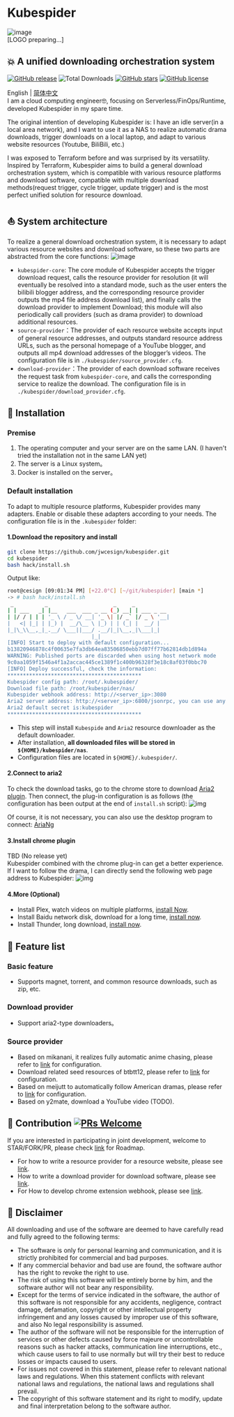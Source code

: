 # Kubespider

![image](./docs/images/logo.png)  
[LOGO preparing...]

## 💥 A unified downloading orchestration system
[![GitHub release](https://img.shields.io/github/v/release/jwcesign/kubespider.svg)](https://github.com/jwcesign/kubespider/releases)
![Total Downloads](https://img.shields.io/github/downloads/jwcesign/kubespider/total.svg)
[![GitHub stars](https://img.shields.io/github/stars/jwcesign/kubespider?style=plastic)](https://github.com/jwcesign/kubespider/stargazers)
[![GitHub license](https://img.shields.io/github/license/jwcesign/kubespider?style=plastic)](https://github.com/jwcesign/kubespider/blob/master/LICENSE.md)


English | [简体中文](./README-CN.md)  
I am a cloud computing engineer🤓, focusing on Serverless/FinOps/Runtime, developed Kubespider in my spare time.

The original intention of developing Kubespider is: I have an idle server(in a local area network), and I want to use it as a NAS to realize automatic drama downloads, trigger downloads on a local laptop, and adapt to various website resources (Youtube, BiliBili, etc.)

I was exposed to Terraform before and was surprised by its versatility. Inspired by Terraform, Kubespider aims to build a general download orchestration system, which is compatible with various resource platforms and download software, compatible with multiple download methods(request trigger, cycle trigger, update trigger) and is the most perfect unified solution for resource download.

## ⛵ System architecture
To realize a general download orchestration system, it is necessary to adapt various resource websites and download software, so these two parts are abstracted from the core functions:
![image](./docs/images/kubespider-architecture.png)
* `kubespider-core`: The core module of Kubespider accepts the trigger download request, calls the resource provider for resolution (it will eventually be resolved into a standard mode, such as the user enters the bilibili blogger address, and the corresponding resource provider outputs the mp4 file address download list), and finally calls the download provider to implement Download; this module will also periodically call providers (such as drama provider) to download additional resources.
* `source-provider`：The provider of each resource website accepts input of general resource addresses, and outputs standard resource address URLs, such as the personal homepage of a YouTube blogger, and outputs all mp4 download addresses of the blogger’s videos. The configuration file is in `./kubespider/source_provider.cfg`.
* `download-provider`：The provider of each download software receives the request task from `kubespider-core`, and calls the corresponding service to realize the download. The configuration file is in `./kubespider/download_provider.cfg`.

## 💽 Installation
### Premise
1. The operating computer and your server are on the same LAN. (I haven't tried the installation not in the same LAN yet)
2. The server is a Linux system。
3. Docker is installed on the server。

### Default installation
To adapt to multiple resource platforms, Kubespider provides many adapters. Enable or disable these adapters according to your needs. The configuration file is in the `.kubespider` folder:

#### 1.Download the repository and install
```sh
git clone https://github.com/jwcesign/kubespider.git
cd kubespider
bash hack/install.sh
```
Output like:
```sh
root@cesign [09:01:34 PM] [+22.0°C] [~/git/kubespider] [main *]
-> # bash hack/install.sh
 _          _                     _     _
| | ___   _| |__   ___  ___ _ __ (_) __| | ___ _ __
| |/ / | | | '_ \ / _ \/ __| '_ \| |/ _` |/ _ \ '__|
|   <| |_| | |_) |  __/\__ \ |_) | | (_| |  __/ |
|_|\_\\__,_|_.__/ \___||___/ .__/|_|\__,_|\___|_|
                           |_|
[INFO] Start to deploy with default configuration...
b13820946878c4f00635e7fa3db64ea83506850ebb7d07ff77b62814db1d894a
WARNING: Published ports are discarded when using host network mode
9c0aa1059f1546a4f1a2accac445ce1389f1c400b96328f3e18c8af03f0bbc70
[INFO] Deploy successful, check the information:
*******************************************
Kubespider config path: /root/.kubespider/
Download file path: /root/kubespider/nas/
Kubespider webhook address: http://<server_ip>:3080
Aria2 server address: http://<server_ip>:6800/jsonrpc, you can use any gui or webui to connect it
Aria2 default secret is:kubespider
*******************************************
```
* This step will install `Kubespide` and `Aria2` resource downloader as the default downloader.
* After installation, **all downloaded files will be stored in `${HOME}/kubespider/nas`**.
* Configuration files are located in `${HOME}/.kubespider/`.

#### 2.Connect to aria2
To check the download tasks, go to the chrome store to download [Aria2 plugin](https://chrome.google.com/webstore/detail/aria2-for-chrome/mpkodccbngfoacfalldjimigbofkhgjn).
Then connect, the plug-in configuration is as follows (the configuration has been output at the end of `install.sh` script):
![img](./docs/images/aria2-for-chrome-config.jpg)

Of course, it is not necessary, you can also use the desktop program to connect: [AriaNg](https://github.com/mayswind/AriaNg-Native/releases/)

#### 3.Install chrome plugin
TBD (No release yet)  
Kubespider combined with the chrome plug-in can get a better experience. If I want to follow the drama, I can directly send the following web page address to Kubespider:
![img](./docs/images/kubespider-chrome-ext-usage.png)

#### 4.More (Optional)
* Install Plex, watch videos on multiple platforms, [install Now](./docs/zh/user_guide/plex_install_config/README.md).
* Install Baidu network disk, download for a long time, [install now](TODO).
* Install Thunder, long download, [install now](./docs/zh/user_guide/thunder_install_config/README.md).

## 🔧 Feature list
### Basic feature   
* Supports magnet, torrent, and common resource downloads, such as zip, etc.

### Download provider
* Support aria2-type downloaders。

### Source provider
* Based on mikanani, it realizes fully automatic anime chasing, please refer to [link](./docs/zh/user_guide/mikanani_source_provider/README.md) for configuration.
* Download related seed resources of btbtt12, please refer to [link](./docs/zh/user_guide/btbtt12_disposable_source_provider/README.md) for configuration.
* Based on meijutt to automatically follow American dramas, please refer to [link](./docs/zh/user_guide/meijutt_source_provider/README.md) for configuration.
* Based on y2mate, download a YouTube video (TODO).

## 🤝 Contribution [![PRs Welcome](https://img.shields.io/badge/PRs-welcome-brightgreen.svg?style=flat)](http://makeapullrequest.com)

If you are interested in participating in joint development, welcome to STAR/FORK/PR, please check [link](./docs/zh/roadmap.md) for Roadmap.
* For how to write a resource provider for a resource website, please see [link](./docs/zh/contribute/implement_source_provider_cn.md).
* How to write a download provider for download software, please see [link](./docs/en/contribute/implement_download_provider_cn.md).
* For How to develop chrome extension webhook, please see [link](./docs/zh/contribute/develop_chrome_extension.md).

## 📝 Disclaimer
All downloading and use of the software are deemed to have carefully read and fully agreed to the following terms:
* The software is only for personal learning and communication, and it is strictly prohibited for commercial and bad purposes.
* If any commercial behavior and bad use are found, the software author has the right to revoke the right to use.
* The risk of using this software will be entirely borne by him, and the software author will not bear any responsibility.
* Except for the terms of service indicated in the software, the author of this software is not responsible for any accidents, negligence, contract damage, defamation, copyright or other intellectual property infringement and any losses caused by improper use of this software, and also No legal responsibility is assumed.
* The author of the software will not be responsible for the interruption of services or other defects caused by force majeure or uncontrollable reasons such as hacker attacks, communication line interruptions, etc., which cause users to fail to use normally but will try their best to reduce losses or impacts caused to users.
* For issues not covered in this statement, please refer to relevant national laws and regulations. When this statement conflicts with relevant national laws and regulations, the national laws and regulations shall prevail.
* The copyright of this software statement and its right to modify, update and final interpretation belong to the software author.